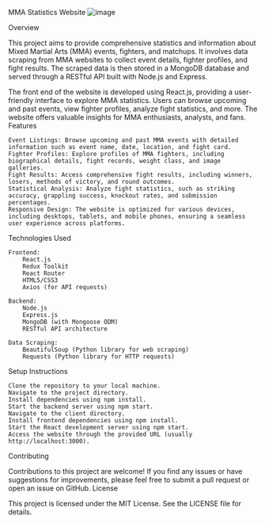 MMA Statistics Website
![image](https://github.com/StevenReynoso/MMA-Statistics/assets/114453891/e5b4e31f-3386-4cba-9cc6-918f735a8dfa)


Overview

This project aims to provide comprehensive statistics and information about Mixed Martial Arts (MMA) events, fighters, and matchups. It involves data scraping from MMA websites to collect event details, fighter profiles, and fight results. The scraped data is then stored in a MongoDB database and served through a RESTful API built with Node.js and Express.

The front end of the website is developed using React.js, providing a user-friendly interface to explore MMA statistics. Users can browse upcoming and past events, view fighter profiles, analyze fight statistics, and more. The website offers valuable insights for MMA enthusiasts, analysts, and fans.
Features

    Event Listings: Browse upcoming and past MMA events with detailed information such as event name, date, location, and fight card.
    Fighter Profiles: Explore profiles of MMA fighters, including biographical details, fight records, weight class, and image galleries.
    Fight Results: Access comprehensive fight results, including winners, losers, methods of victory, and round outcomes.
    Statistical Analysis: Analyze fight statistics, such as striking accuracy, grappling success, knockout rates, and submission percentages.
    Responsive Design: The website is optimized for various devices, including desktops, tablets, and mobile phones, ensuring a seamless user experience across platforms.

Technologies Used

    Frontend:
        React.js
        Redux Toolkit
        React Router
        HTML5/CSS3
        Axios (for API requests)

    Backend:
        Node.js
        Express.js
        MongoDB (with Mongoose ODM)
        RESTful API architecture

    Data Scraping:
        BeautifulSoup (Python library for web scraping)
        Requests (Python library for HTTP requests)

Setup Instructions

    Clone the repository to your local machine.
    Navigate to the project directory.
    Install dependencies using npm install.
    Start the backend server using npm start.
    Navigate to the client directory.
    Install frontend dependencies using npm install.
    Start the React development server using npm start.
    Access the website through the provided URL (usually http://localhost:3000).

Contributing

Contributions to this project are welcome! If you find any issues or have suggestions for improvements, please feel free to submit a pull request or open an issue on GitHub.
License

This project is licensed under the MIT License. See the LICENSE file for details.
